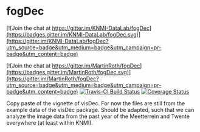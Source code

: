 # fogDec

[![Join the chat at https://gitter.im/KNMI-DataLab/fogDec](https://badges.gitter.im/KNMI-DataLab/fogDec.svg)](https://gitter.im/KNMI-DataLab/fogDec?utm_source=badge&utm_medium=badge&utm_campaign=pr-badge&utm_content=badge)

[![Join the chat at https://gitter.im/MartinRoth/fogDec](https://badges.gitter.im/MartinRoth/fogDec.svg)](https://gitter.im/MartinRoth/fogDec?utm_source=badge&utm_medium=badge&utm_campaign=pr-badge&utm_content=badge)
[![Travis-CI Build Status](https://travis-ci.org/KNMI-DataLab/fogDec.svg?branch=master)](https://travis-ci.org/KNMI-DataLab/fogDec)
[![Coverage Status](https://img.shields.io/codecov/c/github/KNMI-DataLab/fogDec/master.svg)](https://codecov.io/github/KNMI-DataLab/fogDec?branch=master)

Copy paste of the vignette of visDec. For now the files are still from the example data of the visDec package. Should be adapted, such that we can analyze the image data from the past year of the Meetterrein and Twente everywhere (at least within KNMI).
